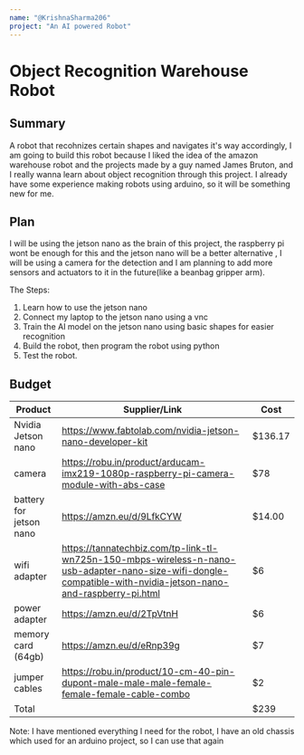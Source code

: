 ```yaml
---
name: "@KrishnaSharma206"
project: "An AI powered Robot"
---
```


# Object Recognition Warehouse Robot

## Summary

A robot that recohnizes certain shapes and navigates it's way accordingly, I am going to build this robot because I liked the idea of the amazon warehouse robot and the projects made by a guy named James Bruton, and I really wanna learn about object recognition through this project. I already have some experience making robots using arduino, so it will be something new for me.

## Plan

I will be using the jetson nano as the brain of this project, the raspberry pi wont be enough for this and the jetson nano will be a better alternative
, I will be using a camera for the detection and I am planning to add more sensors and actuators to it in the future(like a beanbag gripper arm).

The Steps:
1. Learn how to use the jetson nano
2. Connect my laptop to the jetson nano using a vnc
3. Train the AI model on the jetson nano using basic shapes for easier recognition
4. Build the robot, then program the robot using python
5. Test the robot.

## Budget

| Product                | Supplier/Link                                               |  Cost   |
| ---------------        | ----------------------------------------------------------- | ------- |
| Nvidia Jetson nano     | https://www.fabtolab.com/nvidia-jetson-nano-developer-kit   | $136.17 |
| camera                 |https://robu.in/product/arducam-imx219-1080p-raspberry-pi-camera-module-with-abs-case| $78 |
| battery for jetson nano| https://amzn.eu/d/9LfkCYW                                   | $14.00  |
| wifi adapter           | https://tannatechbiz.com/tp-link-tl-wn725n-150-mbps-wireless-n-nano-usb-adapter-nano-size-wifi-dongle-compatible-with-nvidia-jetson-nano-and-raspberry-pi.html                                                      | $6 |
| power adapter | https://amzn.eu/d/2TpVtnH | $6 |
| memory card (64gb)     | https://amzn.eu/d/eRnp39g                                   | $7 |
| jumper cables          | https://robu.in/product/10-cm-40-pin-dupont-male-male-male-female-female-female-cable-combo | $2 |
| Total                  |                                                             | $239    |

Note: I have mentioned everything I need for the robot, I have an old chassis which used for an arduino project, so I can use that again
